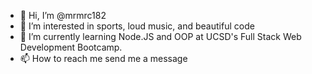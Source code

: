 - 👋 Hi, I’m @mrmrc182
- 👀 I’m interested in sports, loud music, and beautiful code
- 🌱 I’m currently learning Node.JS and OOP at UCSD's Full Stack Web Development Bootcamp.
- 📫 How to reach me send me a message

<!---
mrmrc182/mrmrc182 is a ✨ special ✨ repository because its `README.md` (this file) appears on your GitHub profile.
You can click the Preview link to take a look at your changes.
--->
